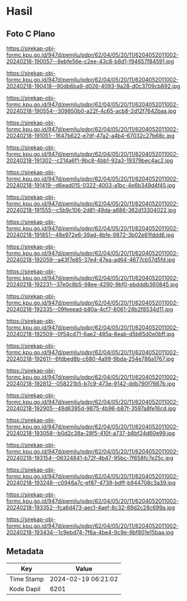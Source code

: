# Hasil

## Foto C Plano

https://sirekap-obj-formc.kpu.go.id/947d/pemilu/pdpr/62/04/05/20/11/6204052011002-20240218-190057--8ebfe56e-c2ee-43c8-b8d1-f94657f84591.jpg

https://sirekap-obj-formc.kpu.go.id/947d/pemilu/pdpr/62/04/05/20/11/6204052011002-20240218-190418--90db6ba9-d026-4093-9a28-d0c3709cb892.jpg

https://sirekap-obj-formc.kpu.go.id/947d/pemilu/pdpr/62/04/05/20/11/6204052011002-20240218-190554--309850b0-a22f-4c65-acb8-2d12f7642baa.jpg

https://sirekap-obj-formc.kpu.go.id/947d/pemilu/pdpr/62/04/05/20/11/6204052011002-20240218-191051--1647b622-e7df-47a2-a4b4-67032c27b68c.jpg

https://sirekap-obj-formc.kpu.go.id/947d/pemilu/pdpr/62/04/05/20/11/6204052011002-20240218-191302--c214a6f1-9bc8-4bb1-92a3-19379bec4ac2.jpg

https://sirekap-obj-formc.kpu.go.id/947d/pemilu/pdpr/62/04/05/20/11/6204052011002-20240218-191419--d6ead015-0322-4003-a1bc-4e6b349d4f45.jpg

https://sirekap-obj-formc.kpu.go.id/947d/pemilu/pdpr/62/04/05/20/11/6204052011002-20240218-191555--c5b9c106-2d81-49da-a686-362d13304022.jpg

https://sirekap-obj-formc.kpu.go.id/947d/pemilu/pdpr/62/04/05/20/11/6204052011002-20240218-191851--48e972e6-39ad-4bfe-9872-3b02e61fddd6.jpg

https://sirekap-obj-formc.kpu.go.id/947d/pemilu/pdpr/62/04/05/20/11/6204052011002-20240218-192059--a43f7e85-37e4-47ea-ad64-4677cb57d5fd.jpg

https://sirekap-obj-formc.kpu.go.id/947d/pemilu/pdpr/62/04/05/20/11/6204052011002-20240218-192231--37e0c8b5-98ee-4290-9bf0-ebdddb360845.jpg

https://sirekap-obj-formc.kpu.go.id/947d/pemilu/pdpr/62/04/05/20/11/6204052011002-20240218-192335--09feeead-b80a-4cf7-8061-28b2f8534d11.jpg

https://sirekap-obj-formc.kpu.go.id/947d/pemilu/pdpr/62/04/05/20/11/6204052011002-20240218-192509--0f54cd71-6ae2-485a-8eab-d5b65d0e0bff.jpg

https://sirekap-obj-formc.kpu.go.id/947d/pemilu/pdpr/62/04/05/20/11/6204052011002-20240218-192611--6fdbed8b-c680-4a99-9bda-254e786a1767.jpg

https://sirekap-obj-formc.kpu.go.id/947d/pemilu/pdpr/62/04/05/20/11/6204052011002-20240218-192812--058221b5-b7c9-473e-9142-ddb790f7667b.jpg

https://sirekap-obj-formc.kpu.go.id/947d/pemilu/pdpr/62/04/05/20/11/6204052011002-20240218-192905--49d6395d-9875-4b96-b87f-3597a8fe16cd.jpg

https://sirekap-obj-formc.kpu.go.id/947d/pemilu/pdpr/62/04/05/20/11/6204052011002-20240218-193058--b0d2c38a-28f5-410f-a737-b8bf24d60e99.jpg

https://sirekap-obj-formc.kpu.go.id/947d/pemilu/pdpr/62/04/05/20/11/6204052011002-20240218-193154--06324841-b72f-4b47-95bc-7f658fc7e25c.jpg

https://sirekap-obj-formc.kpu.go.id/947d/pemilu/pdpr/62/04/05/20/11/6204052011002-20240218-193248--c0946a7c-ef87-4739-bdff-b944708c3a39.jpg

https://sirekap-obj-formc.kpu.go.id/947d/pemilu/pdpr/62/04/05/20/11/6204052011002-20240218-193352--fca6d473-aec1-4aef-8c32-89d2c28c699a.jpg

https://sirekap-obj-formc.kpu.go.id/947d/pemilu/pdpr/62/04/05/20/11/6204052011002-20240218-193434--1c9ebd74-7f6a-4be4-9c9e-9bf801e15baa.jpg


## Metadata

| Key        | Value               |
| ---------- | ------------------- |
| Time Stamp | 2024-02-19 06:21:02 |
| Kode Dapil | 6201                |



